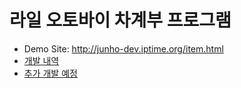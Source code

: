 # 라일 오토바이 차계부 프로그램

- Demo Site: http://junho-dev.iptime.org/item.html
- [개발 내역](http://192.168.0.11:9000/j1u2n3h4o7/rail/post/2 "개발내역")
- [추가 개발 예정](http://192.168.0.11:9000/j1u2n3h4o7/rail/post/3 "추가 개발 예정")
